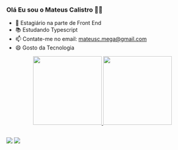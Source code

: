 ### Olá Eu sou o Mateus Calistro 🤙🏻

- 🔭 Estagiário na parte de Front End
- 📚 Estudando Typescript
- 📫 Contate-me no email: mateusc.mega@gmail.com
- 😄 Gosto da Tecnologia

<div align="center">
  <a href="https://github.com/rafaballerini">
  <img height="180em" src="https://github-readme-stats.vercel.app/api?username=Masteus&show_icons=true&theme=dracula&include_all_commits=true&count_private=true"/>
  <img height="180em" src="https://github-readme-stats.vercel.app/api/top-langs/?username=Msteus&layout=compact&langs_count=7&theme=dracula"/>
</div>

##

<div>
 <a href = "mailto:mateusc.mega@gmail.com"><img src="https://img.shields.io/badge/-Gmail-%23333?style=for-the-badge&logo=gmail&logoColor=white" target="_blank"></a>
  <a href="https://www.linkedin.com/in/mateus-calistro-206148254/" target="_blank"><img src="https://img.shields.io/badge/-LinkedIn-%230077B5?style=for-the-badge&logo=linkedin&logoColor=white" target="_blank"></a> 
<div>
